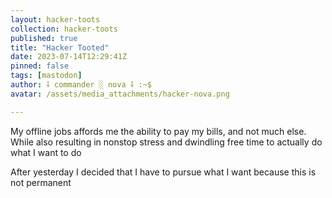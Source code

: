 ```yaml
---
layout: hacker-toots
collection: hacker-toots
published: true
title: "Hacker Tooted"
date: 2023-07-14T12:29:41Z
pinned: false
tags: [mastodon]
author: ⸸ commander ░ nova ⸸ :~$
avatar: /assets/media_attachments/hacker-nova.png

---
```


<p>My offline jobs affords me the ability to pay my bills, and not much else. While also resulting in nonstop stress and dwindling free time to actually do what I want to do</p><p>After yesterday I decided that I have to pursue what I want because this is not permanent</p>


